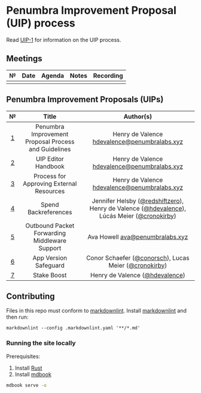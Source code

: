 # Penumbra Improvement Proposal (UIP) process

Read [UIP-1](./uip-1.md) for information on the UIP process.

## Meetings

|  №  | Date | Agenda | Notes | Recording |
| :-: | :--: | :----: | :---: | :-------: |
|     |      |        |       |           |

## Penumbra Improvement Proposals (UIPs)

|        №        |                        Title                         |                   Author(s)                    |
| :-------------: | :--------------------------------------------------: | :--------------------------------------------: |
| [1](./uip-1.md) | Penumbra Improvement Proposal Process and Guidelines | Henry de Valence <hdevalence@penumbralabs.xyz> |
| [2](./uip-2.md) |                 UIP Editor Handbook                  | Henry de Valence <hdevalence@penumbralabs.xyz> |
| [3](./uip-3.md) |       Process for Approving External Resources       | Henry de Valence <hdevalence@penumbralabs.xyz> |
| [4](./uip-4.md) | Spend Backreferences |  Jennifer Helsby ([@redshiftzero](https://github.com/redshiftzero)), Henry de Valence ([@hdevalence](https://github.com/hdevalence)), Lúcás Meier ([@cronokirby](https://github.com/cronokirby)) |
| [5](./uip-5.md) | Outbound Packet Forwarding Middleware Support | Ava Howell <ava@penumbralabs.xyz> |
| [6](./uip-6.md) | App Version Safeguard | Conor Schaefer ([@conorsch](https://github.com/conorsch)), Lucas Meier ([@cronokirby](https://github.com/cronokirby)) |
| [7](./uip-7.md) | Stake Boost | Henry de Valence ([@hdevalence](https://github.com/hdevalence)) |

## Contributing

Files in this repo must conform to [markdownlint](https://github.com/DavidAnson/markdownlint). Install [markdownlint](https://github.com/DavidAnson/markdownlint) and then run:

```shell
markdownlint --config .markdownlint.yaml '**/*.md'
```

### Running the site locally

Prerequisites:

1. Install [Rust](https://www.rust-lang.org/tools/install)
1. Install [mdbook](https://rust-lang.github.io/mdBook/guide/installation.html)

```sh
mdbook serve -o
```
